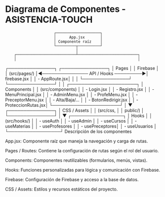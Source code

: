 # Diagrama de Componentes - ASISTENCIA-TOUCH
                          ┌────────────────────┐
                          │      App.jsx       │
                          │ Componente raíz    │
                          └─────────┬──────────┘
                                    │
        ┌───────────────────────────┴───────────────────────────┐
        │                                                       │
┌───────────────┐                                       ┌───────────────┐
│   Pages       │                                       │   Firebase    │
│ (src/pages/)  │◄─────────────── API / Hooks ─────────►│ firebase.jsx  │
│ - AppRoute.jsx│                                       │               │
└───────────────┘                                       └───────────────┘
        │
        │
┌──────────────────────┐
│ Components           │
│ (src/components)     │
│ - Login.jsx          │
│ - Registro.jsx       │
│ - MenuPrincipal.jsx  │
│ - AdminMenu.jsx      │
│ - ProfeMenu.jsx      │
│ - PreceptorMenu.jsx  │
│ - Alta/Baja/...      │
│ - BotonRedirigir.jsx │
│ - ProteccionRutas.jsx│
└──────────────────────┘
        │
        ▼
┌───────────────┐
│  CSS / Assets │
│ (src/css,     │
│  public/)     │
└───────────────┘
        │
        ▼
┌─────────────────┐
│    Hooks        │
│ (src/hooks/)    │
│ - useAuth       │
│ - useAdmin      │
│ - useCursos     │
│ - useMaterias   │
│ - useProfesores │
│ - usePreceptores│
│ - useUsuarios   │
└─────────────────┘
Descripción de los componentes

App.jsx: Componente raíz que maneja la navegación y carga de rutas.

Pages / Routes: Contiene la configuración de rutas según el rol del usuario.

Components: Componentes reutilizables (formularios, menús, vistas).

Hooks: Funciones personalizadas para lógica y comunicación con Firebase.

Firebase: Configuración de Firebase y acceso a la base de datos.

CSS / Assets: Estilos y recursos estáticos del proyecto.